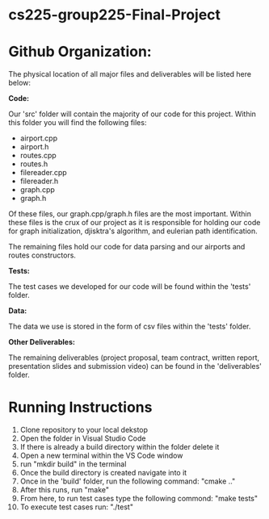 # cs225-group225-Final-Project

# Github Organization: 

The physical location of all major files and deliverables will be listed here below:

**Code:**

Our 'src' folder will contain the majority of our code for this project. Within this folder you will find the following files:

- airport.cpp
- airport.h
- routes.cpp
- routes.h
- filereader.cpp
- filereader.h
- graph.cpp
- graph.h 

Of these files, our graph.cpp/graph.h files are the most important. Within these files is the crux of our project as it is responsible for holding our code for graph initialization, djisktra's algorithm, and eulerian path identification. 

The remaining files hold our code for data parsing and our airports and routes constructors. 


**Tests:**

The test cases we developed for our code will be found within the 'tests' folder.

**Data:**

The data we use is stored in the form of csv files within the 'tests' folder.

**Other Deliverables:**

The remaining deliverables (project proposal, team contract, written report, presentation slides and submission video) can be found in the 'deliverables' folder.


# Running Instructions

1) Clone repository to your local dekstop
3) Open the folder in Visual Studio Code
4) If there is already a build directory within the folder delete it
6) Open a new terminal within the VS Code window
7) run "mkdir build" in the terminal
8) Once the build directory is created navigate into it
9) Once in the 'build' folder, run the following command: "cmake .." 
10) After this runs, run "make"
11) From here, to run test cases type the following commond: "make tests"
12) To execute test cases run: "./test"
